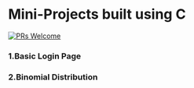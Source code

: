 # Mini-Projects built using C
[![PRs Welcome](https://img.shields.io/badge/PRs-welcome-brightgreen.svg?style=flat-square)](https://makeapullrequest.com)

<h3>1.Basic Login Page<h3>
<h3>2.Binomial Distribution<h3>
